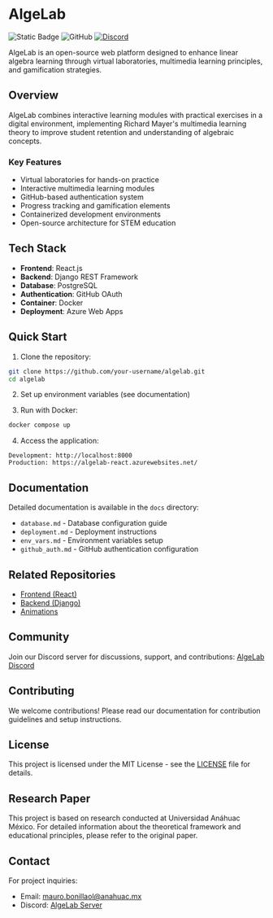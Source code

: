 # AlgeLab

![Static Badge](https://img.shields.io/badge/Python-3.11-blue)
![GitHub](https://img.shields.io/badge/license-MIT-green)
[![Discord](https://img.shields.io/discord/1234567890?color=7289da&label=Discord&logo=discord&logoColor=white)](https://discord.gg/Q8F6xm7U)

AlgeLab is an open-source web platform designed to enhance linear algebra learning through virtual laboratories, multimedia learning principles, and gamification strategies.

## Overview

AlgeLab combines interactive learning modules with practical exercises in a digital environment, implementing Richard Mayer's multimedia learning theory to improve student retention and understanding of algebraic concepts.

### Key Features

- Virtual laboratories for hands-on practice
- Interactive multimedia learning modules
- GitHub-based authentication system
- Progress tracking and gamification elements
- Containerized development environments
- Open-source architecture for STEM education

## Tech Stack

- **Frontend**: React.js
- **Backend**: Django REST Framework
- **Database**: PostgreSQL
- **Authentication**: GitHub OAuth
- **Container**: Docker
- **Deployment**: Azure Web Apps

## Quick Start

1. Clone the repository:
```bash
git clone https://github.com/your-username/algelab.git
cd algelab
```

2. Set up environment variables (see documentation)

3. Run with Docker:
```bash
docker compose up
```

4. Access the application:
```
Development: http://localhost:8000
Production: https://algelab-react.azurewebsites.net/
```

## Documentation

Detailed documentation is available in the `docs` directory:

- `database.md` - Database configuration guide
- `deployment.md` - Deployment instructions
- `env_vars.md` - Environment variables setup
- `github_auth.md` - GitHub authentication configuration

## Related Repositories

- [Frontend (React)](https://github.com/Mauro-Bonilla/practicum-2-react)
- [Backend (Django)](https://github.com/Mauro-Bonilla/practicum-II-backend)
- [Animations](https://github.com/Mauro-Bonilla/practicum-II-animations)

## Community

Join our Discord server for discussions, support, and contributions:
[AlgeLab Discord](https://discord.gg/Q8F6xm7U)

## Contributing

We welcome contributions! Please read our documentation for contribution guidelines and setup instructions.

## License

This project is licensed under the MIT License - see the [LICENSE](LICENSE) file for details.

## Research Paper

This project is based on research conducted at Universidad Anáhuac México. For detailed information about the theoretical framework and educational principles, please refer to the original paper.

## Contact

For project inquiries:
- Email: mauro.bonillaol@anahuac.mx
- Discord: [AlgeLab Server](https://discord.gg/Q8F6xm7U)